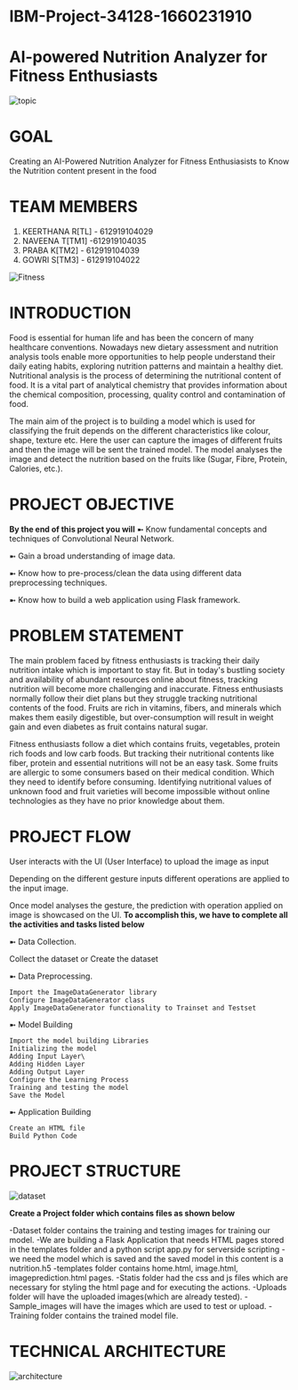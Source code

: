 # IBM-Project-34128-1660231910
# AI-powered Nutrition Analyzer for Fitness Enthusiasts
![topic](https://user-images.githubusercontent.com/113708413/201635357-cd5a1e30-fcf3-4d00-95ea-823280d8c058.png)
# GOAL
Creating an AI-Powered Nutrition Analyzer for Fitness Enthusiasists to Know the Nutrition content present in the food
# TEAM MEMBERS
1. KEERTHANA R[TL] - 612919104029              
2. NAVEENA T[TM1] -612919104035
3. PRABA K[TM2] - 612919104039
4. GOWRI S[TM3] - 612919104022
 
 ![Fitness](https://user-images.githubusercontent.com/113708413/201829097-fb52bbd6-f6dd-4d4c-a2f2-28ae5edff77e.gif)

 
# INTRODUCTION
  Food is essential for human life and has been the concern of many healthcare conventions. Nowadays 
new dietary assessment and nutrition analysis tools enable more opportunities to help people understand 
their daily eating habits, exploring nutrition patterns and maintain a healthy diet. Nutritional analysis
is the process of determining the nutritional content of food. It is a vital part of analytical chemistry
that provides information about the chemical composition, processing, quality control and contamination of food.

  The main aim of the project is to building a model which is used for classifying the fruit depends on the 
different characteristics like colour, shape, texture etc. Here the user can capture the images of different 
fruits and then the image will be sent the trained model. The model analyses the image and detect the nutrition 
based on the fruits like (Sugar, Fibre, Protein, Calories, etc.).
# PROJECT OBJECTIVE
**By the end of this project you will**
➼ Know fundamental concepts and techniques of Convolutional Neural Network.

➼ Gain a broad understanding of image data.

➼ Know how to pre-process/clean the data using different data preprocessing techniques.

➼ Know how to build a web application using Flask framework.
# PROBLEM STATEMENT
  The main problem faced by fitness enthusiasts is tracking their daily nutrition intake which is important to 
stay fit. But in today's bustling society and availability of abundant resources online about fitness, tracking 
nutrition will become more challenging and inaccurate. Fitness enthusiasts normally follow their diet plans but 
they struggle tracking nutritional contents of the food. Fruits are rich in vitamins, fibers, and minerals which
makes them easily digestible, but over-consumption will result in weight gain and even diabetes as fruit contains 
natural sugar.

  Fitness enthusiasts follow a diet which contains fruits, vegetables, protein rich foods and low carb foods. But
tracking their nutritional contents like fiber, protein and essential nutritions will not be an easy task. Some 
fruits are allergic to some consumers based on their medical condition. Which they need to identify before consuming.
Identifying nutritional values of unknown food and fruit varieties will become impossible without online technologies 
as they have no prior knowledge about them.
# PROJECT FLOW
  User interacts with the UI (User Interface) to upload the image as input

  Depending on the different gesture inputs different operations are applied to the input image.

  Once model analyses the gesture, the prediction with operation applied on image is showcased on the UI.
  **To accomplish this, we have to complete all the activities and tasks listed below**
  
➼ Data Collection.

   Collect the dataset or Create the dataset

➼ Data Preprocessing.

    Import the ImageDataGenerator library
    Configure ImageDataGenerator class
    Apply ImageDataGenerator functionality to Trainset and Testset

➼ Model Building

    Import the model building Libraries
    Initializing the model
    Adding Input Layer\
    Adding Hidden Layer
    Adding Output Layer
    Configure the Learning Process
    Training and testing the model
    Save the Model

➼ Application Building

    Create an HTML file
    Build Python Code
 # PROJECT STRUCTURE
 ![dataset](https://user-images.githubusercontent.com/113708413/201641334-391eb587-5367-4efa-ab3b-d27df2221071.png)
 
  **Create a Project folder which contains files as shown below**
  
  -Dataset folder contains the training and testing images for training our model.
-We are building a Flask Application that needs  HTML pages stored in the templates folder and a python script app.py for serverside scripting
-we need the model which is saved and the saved model in this content is a nutrition.h5
-templates folder contains home.html, image.html, imageprediction.html pages.
-Statis folder had the css and js files which are necessary for styling the html page and for executing the actions.
-Uploads folder will have the uploaded images(which are already tested).
-Sample_images will have the images which are used to test or upload.
-Training folder contains the trained model file.
# TECHNICAL ARCHITECTURE
![architecture](https://user-images.githubusercontent.com/113708413/201641883-83534f86-ba96-4018-bc3a-49f7a5cdbcf8.png) 

